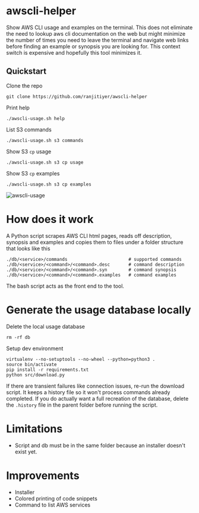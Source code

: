 # awscli-helper

Show AWS CLI usage and examples on the terminal. This does not eliminate the need to lookup aws cli documentation on the web but might minimize the number of times you need to leave the terminal and navigate web links before finding an example or synopsis you are looking for. This context switch is expensive and hopefully this tool minimizes it.

## Quickstart

Clone the repo
```
git clone https://github.com/ranjitiyer/awscli-helper
```
Print help
```
./awscli-usage.sh help
```
List S3 commands
```
./awscli-usage.sh s3 commands
```
Show S3 `cp` usage
```
./awscli-usage.sh s3 cp usage
```
Show S3 `cp` examples
```
./awscli-usage.sh s3 cp examples
```
![awscli-usage](https://user-images.githubusercontent.com/529036/53047970-78c55a00-3448-11e9-980d-c2d5ea873dc5.gif)

# How does it work

A Python script scrapes AWS CLI html pages, reads off description, synopsis and examples and copies them to files under a folder structure that looks like this 
```
./db/<service>/commands                       # supported commands
./db/<service>/<command>/<command>.desc       # command description
./db/<service>/<command>/<command>.syn        # command synopsis
./db/<service>/<command>/<command>.examples   # command examples
```

The bash script acts as the front end to the tool.

# Generate the usage database locally

Delete the local usage database 
```
rm -rf db
```
Setup dev environment
```
virtualenv --no-setuptools --no-wheel --python=python3 .
source bin/activate
pip install -r requirements.txt
python src/download.py
```

If there are transient failures like connection issues, re-run the download script. It keeps a history file so it won't process commands already completed. If you do actually want a full recreation of the database, delete the `.history` file in the parent folder before running the script.

# Limitations
* Script and db must be in the same folder because an installer doesn't exist yet.

# Improvements
* Installer
* Colored printing of code snippets
* Command to list AWS services
